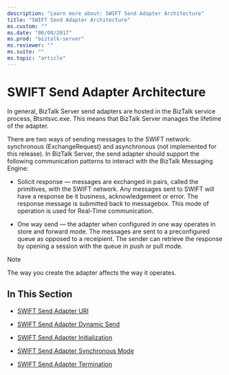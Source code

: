 ```yaml
---
description: "Learn more about: SWIFT Send Adapter Architecture"
title: "SWIFT Send Adapter Architecture"
ms.custom: ""
ms.date: "06/08/2017"
ms.prod: "biztalk-server"
ms.reviewer: ""
ms.suite: ""
ms.topic: "article"
---
```

# SWIFT Send Adapter Architecture
In general, BizTalk Server send adapters are hosted in the BizTalk service process, Btsntsvc.exe. This means that BizTalk Server manages the lifetime of the adapter.  
  
 There are two ways of sending messages to the SWIFT network: synchronous (ExchangeRequest) and asynchronous (not implemented for this release). In BizTalk Server, the send adapter should support the following communication patterns to interact with the BizTalk Messaging Engine:  
  
-   Solicit response — messages are exchanged in pairs, called the primitives, with the SWIFT network. Any messages sent to SWIFT will have a response be it business, acknowledgement or error. The response message is submitted back to messagebox. This mode of operation is used for Real-Time communication.  
  
-   One way send — the adapter when configured in one way operates in store and forward mode. The messages are sent to a preconfigured queue as opposed to a receipient. The sender can retrieve the response by opening a session with the queue in push or pull mode.  
  
> [!NOTE]
>  The way you create the adapter affects the way it operates.  
  
## In This Section  
  
-   [SWIFT Send Adapter URI](../../adapters-and-accelerators/fileact-interact/swift-send-adapter-uri.md)  
  
-   [SWIFT Send Adapter Dynamic Send](../../adapters-and-accelerators/fileact-interact/swift-send-adapter-dynamic-send.md)  
  
-   [SWIFT Send Adapter Initialization](../../adapters-and-accelerators/fileact-interact/swift-send-adapter-initialization.md)  
  
-   [SWIFT Send Adapter Synchronous Mode](../../adapters-and-accelerators/fileact-interact/swift-send-adapter-synchronous-mode.md)  
  
-   [SWIFT Send Adapter Termination](../../adapters-and-accelerators/fileact-interact/swift-send-adapter-termination.md)
